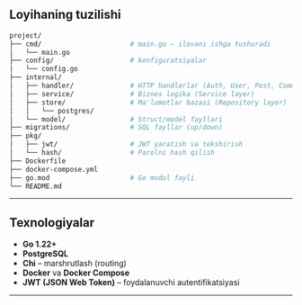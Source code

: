 
##  Loyihaning tuzilishi

```bash
project/
├── cmd/                      # main.go – ilovani ishga tushuradi
│   └── main.go
├── config/                   # konfiguratsiyalar
│   └── config.go
├── internal/
│   ├── handler/              # HTTP handlerlar (Auth, User, Post, Comment)
│   ├── service/              # Biznes logika (Service layer)
│   ├── store/                # Ma'lumotlar bazasi (Repository layer)
│   │   └── postgres/
│   └── model/                # Struct/model fayllari
├── migrations/               # SQL fayllar (up/down)
├── pkg/
│   ├── jwt/                  # JWT yaratish va tekshirish
│   └── hash/                 # Parolni hash qilish
├── Dockerfile
├── docker-compose.yml
├── go.mod                    # Go modul fayli
└── README.md
```

---

##  Texnologiyalar

- **Go 1.22+**
- **PostgreSQL**
- **Chi** – marshrutlash (routing)
- **Docker** va **Docker Compose**
- **JWT (JSON Web Token)** – foydalanuvchi autentifikatsiyasi

---

